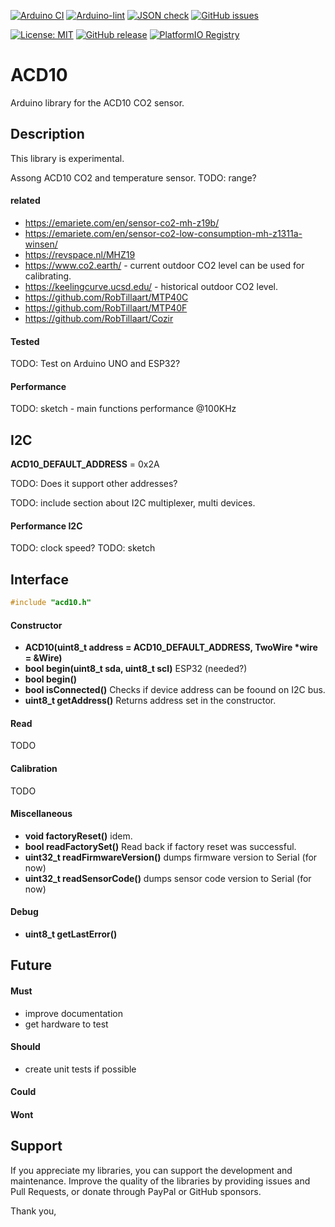 
[![Arduino CI](https://github.com/RobTillaart/ACD10/workflows/Arduino%20CI/badge.svg)](https://github.com/marketplace/actions/arduino_ci)
[![Arduino-lint](https://github.com/RobTillaart/ACD10/actions/workflows/arduino-lint.yml/badge.svg)](https://github.com/RobTillaart/ACD10/actions/workflows/arduino-lint.yml)
[![JSON check](https://github.com/RobTillaart/ACD10/actions/workflows/jsoncheck.yml/badge.svg)](https://github.com/RobTillaart/ACD10/actions/workflows/jsoncheck.yml)
[![GitHub issues](https://img.shields.io/github/issues/RobTillaart/ACD10.svg)](https://github.com/RobTillaart/ACD10/issues)

[![License: MIT](https://img.shields.io/badge/license-MIT-green.svg)](https://github.com/RobTillaart/ACD10/blob/master/LICENSE)
[![GitHub release](https://img.shields.io/github/release/RobTillaart/ACD10.svg?maxAge=3600)](https://github.com/RobTillaart/ACD10/releases)
[![PlatformIO Registry](https://badges.registry.platformio.org/packages/robtillaart/library/ACD10.svg)](https://registry.platformio.org/libraries/robtillaart/ACD10)


# ACD10

Arduino library for the ACD10 CO2 sensor.


## Description

This library is experimental.

Assong ACD10 CO2 and temperature sensor.
TODO: range?



#### related

- https://emariete.com/en/sensor-co2-mh-z19b/
- https://emariete.com/en/sensor-co2-low-consumption-mh-z1311a-winsen/
- https://revspace.nl/MHZ19
- https://www.co2.earth/ - current outdoor CO2 level can be used for calibrating.
- https://keelingcurve.ucsd.edu/ - historical outdoor CO2 level.
- https://github.com/RobTillaart/MTP40C
- https://github.com/RobTillaart/MTP40F
- https://github.com/RobTillaart/Cozir


#### Tested

TODO: Test on Arduino UNO and ESP32?


#### Performance

TODO: sketch - main functions performance @100KHz


## I2C

**ACD10_DEFAULT_ADDRESS** = 0x2A

TODO: Does it support other addresses?

TODO: include section about I2C multiplexer, multi devices.


#### Performance I2C

TODO: clock speed?
TODO: sketch


## Interface

```cpp
#include "acd10.h"
```

#### Constructor

- **ACD10(uint8_t address = ACD10_DEFAULT_ADDRESS, TwoWire \*wire = &Wire)**
- **bool begin(uint8_t sda, uint8_t scl)** ESP32 (needed?)
- **bool begin()**
- **bool isConnected()** Checks if device address can be foound on I2C bus.
- **uint8_t getAddress()** Returns address set in the constructor.


#### Read 

TODO

#### Calibration

TODO


#### Miscellaneous

- **void factoryReset()** idem.
- **bool readFactorySet()** Read back if factory reset was successful.
- **uint32_t readFirmwareVersion()** dumps firmware version to Serial (for now)
- **uint32_t readSensorCode()** dumps sensor code version to Serial (for now)


#### Debug

- **uint8_t getLastError()**


## Future

#### Must

- improve documentation
- get hardware to test


#### Should

- create unit tests if possible

#### Could


#### Wont


## Support

If you appreciate my libraries, you can support the development and maintenance.
Improve the quality of the libraries by providing issues and Pull Requests, or
donate through PayPal or GitHub sponsors.

Thank you,


